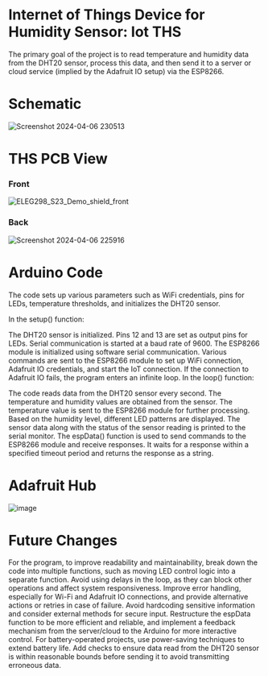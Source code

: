 # Internet of Things Device for Humidity Sensor: Iot THS
The primary goal of the project is to read temperature and humidity data from the DHT20 sensor, process this data, and then send it to a server or cloud service (implied by the Adafruit IO setup) via the ESP8266.
# Schematic
![Screenshot 2024-04-06 230513](https://github.com/adeyem1Ekund4/cpeg298-finalProject-udel/assets/166171920/9c108faf-6b6c-4b0c-bf3a-904a47088827)

# THS PCB View
### Front
![ELEG298_S23_Demo_shield_front](https://github.com/adeyem1Ekund4/cpeg298-finalProject-udel/assets/166171920/6d1b5edc-51f2-4fbc-bab8-1108e5776976)
### Back
![Screenshot 2024-04-06 225916](https://github.com/adeyem1Ekund4/cpeg298-finalProject-udel/assets/166171920/7afed081-bce0-42c4-8a09-7d4b1503581c)

# Arduino Code
The code sets up various parameters such as WiFi credentials, pins for LEDs, temperature thresholds, and initializes the DHT20 sensor.

In the setup() function:

The DHT20 sensor is initialized.
Pins 12 and 13 are set as output pins for LEDs.
Serial communication is started at a baud rate of 9600.
The ESP8266 module is initialized using software serial communication.
Various commands are sent to the ESP8266 module to set up WiFi connection, Adafruit IO credentials, and start the IoT connection.
If the connection to Adafruit IO fails, the program enters an infinite loop.
In the loop() function:

The code reads data from the DHT20 sensor every second.
The temperature and humidity values are obtained from the sensor.
The temperature value is sent to the ESP8266 module for further processing.
Based on the humidity level, different LED patterns are displayed.
The sensor data along with the status of the sensor reading is printed to the serial monitor.
The espData() function is used to send commands to the ESP8266 module and receive responses. It waits for a response within a specified timeout period and returns the response as a string.

# Adafruit Hub
![image](https://github.com/adeyem1Ekund4/cpeg298-finalProject-udel/assets/166171920/749a2bc8-eb3a-4a80-bd80-686c27eda9df)


# Future Changes
For the program, to improve readability and maintainability, break down the code into multiple functions, such as moving LED control logic into a separate function. Avoid using delays in the loop, as they can block other operations and affect system responsiveness. Improve error handling, especially for Wi-Fi and Adafruit IO connections, and provide alternative actions or retries in case of failure. Avoid hardcoding sensitive information and consider external methods for secure input. Restructure the espData function to be more efficient and reliable, and implement a feedback mechanism from the server/cloud to the Arduino for more interactive control. For battery-operated projects, use power-saving techniques to extend battery life. Add checks to ensure data read from the DHT20 sensor is within reasonable bounds before sending it to avoid transmitting erroneous data.
